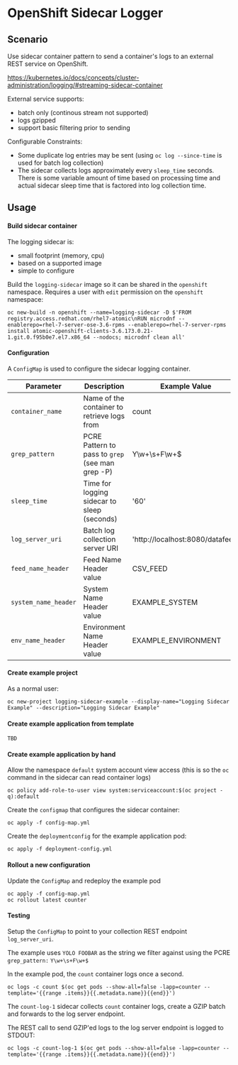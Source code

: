 # OpenShift Sidecar Logger

## Scenario

Use sidecar container pattern to send a container's logs to an external REST service on OpenShift.

https://kubernetes.io/docs/concepts/cluster-administration/logging/#streaming-sidecar-container

External service supports:

* batch only (continous stream not supported)
* logs gzipped
* support basic filtering prior to sending

Configurable Constraints:

* Some duplicate log entries may be sent (using `oc log --since-time` is used for batch log collection)
* The sidecar collects logs approximately every `sleep_time` seconds. There is some variable amount of time based on processing time and actual sidecar sleep time that is factored into log collection time.

## Usage

#### Build sidecar container

The logging sidecar is:

* small footprint (memory, cpu)
* based on a supported image
* simple to configure

Build the `logging-sidecar` image so it can be shared in the `openshift` namespace. Requires a user with `edit` permission on the `openshift` namespace:

```
oc new-build -n openshift --name=logging-sidecar -D $'FROM registry.access.redhat.com/rhel7-atomic\nRUN microdnf --enablerepo=rhel-7-server-ose-3.6-rpms --enablerepo=rhel-7-server-rpms install atomic-openshift-clients-3.6.173.0.21-1.git.0.f95b0e7.el7.x86_64 --nodocs; microdnf clean all'
```

#### Configuration

A `ConfigMap` is used to configure the sidecar logging container.

Parameter            | Description             | Example Value
-------------------- | ----------------------- | -------------
`container_name` | Name of the container to retrieve logs from | count
`grep_pattern` | PCRE Pattern to pass to `grep` (see man grep -P) | Y\w+\s+F\w+$
`sleep_time` | Time for logging sidecar to sleep (seconds) | '60'
`log_server_uri` | Batch log collection server URI | 'http://localhost:8080/datafeed'
`feed_name_header` | Feed Name Header value| CSV_FEED
`system_name_header` | System Name Header value | EXAMPLE_SYSTEM
`env_name_header` | Environment Name Header value | EXAMPLE_ENVIRONMENT

#### Create example project

As a normal user:

```
oc new-project logging-sidecar-example --display-name="Logging Sidecar Example" --description="Logging Sidecar Example"
```

#### Create example application from template

`TBD`

#### Create example application by hand

Allow the namespace `default` system account view access (this is so the `oc` command in the sidecar can read container logs)

```
oc policy add-role-to-user view system:serviceaccount:$(oc project -q):default
```

Create the `configmap` that configures the sidecar container:

```
oc apply -f config-map.yml
```

Create the `deploymentconfig` for the example application pod:

```
oc apply -f deployment-config.yml
```

#### Rollout a new configuration

Update the `ConfigMap` and redeploy the example pod

```
oc apply -f config-map.yml
oc rollout latest counter
```

#### Testing

Setup the `ConfigMap` to point to your collection REST endpoint `log_server_uri`.

The example uses `YOLO FOOBAR` as the string we filter against using the PCRE `grep_pattern:` `Y\w+\s+F\w+$`

In the example pod, the `count` container logs once a second.

```
oc logs -c count $(oc get pods --show-all=false -lapp=counter --template='{{range .items}}{{.metadata.name}}{{end}}')
```

The `count-log-1` sidecar collects `count` container logs, create a GZIP batch and forwards to the log server endpoint.

The REST call to send GZIP'ed logs to the log server endpoint is logged to STDOUT:

```
oc logs -c count-log-1 $(oc get pods --show-all=false -lapp=counter --template='{{range .items}}{{.metadata.name}}{{end}}')
```

